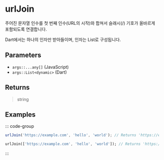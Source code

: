 # urlJoin <Badge type="tip" text="JavaScript" /><Badge type="info" text="Dart" />

주어진 문자열 인수를 첫 번째 인수(URL의 시작)와 합쳐서 슬래시(/) 기호가 올바르게 포함되도록 연결합니다.

Dart에서는 하나의 인자만 받아들이며, 인자는 List로 구성됩니다.

## Parameters

- `args::...any[]` (JavaScript)
- `args::List<dynamic>` (Dart)

## Returns

> string

## Examples

::: code-group

```javascript [JavaScript]
urlJoin('https://example.com', 'hello', 'world'); // Returns 'https://example.com/hello/world'
```

```dart [Dart]
urlJoin(['https://example.com', 'hello', 'world']); // Returns 'https://example.com/hello/world'
```

:::
